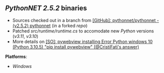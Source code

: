 *PythonNET 2.5.2* binaries
--------------------------

- Sources checked out in a branch from [[GitHub]: pythonnet/pythonnet - (v2.5.2) pythonnet](https://github.com/pythonnet/pythonnet/tree/v2.5.2) (in a forked *repo*)
- Patched *src/runtime/runtime.cs* to accomodate new *Python* versions (*v3.11*, *v3.10*)
- More details on [[SO]: pywebview installing Error Python windows 10 (Python 3.10.5) "pip install pywebview" (@CristiFati's answer)](https://stackoverflow.com/a/73797850/4788546)

**Platforms**:
- *Windows*

